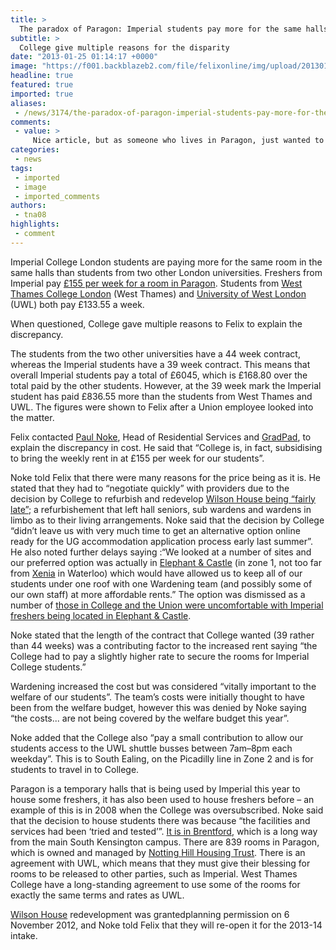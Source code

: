 ```yaml
---
title: >
  The paradox of Paragon: Imperial students pay more for the same halls
subtitle: >
  College give multiple reasons for the disparity
date: "2013-01-25 01:14:17 +0000"
image: "https://f001.backblazeb2.com/file/felixonline/img/upload/201301250107-tna08-halls-drawing.jpg"
headline: true
featured: true
imported: true
aliases:
 - /news/3174/the-paradox-of-paragon-imperial-students-pay-more-for-the-same-halls
comments:
 - value: >
     Nice article, but as someone who lives in Paragon, just wanted to get the facts straight... South Ealing is in fact in Zone 3, not Zone 2, which makes a fair bit of difference in terms of travel costs! ;)
categories:
 - news
tags:
 - imported
 - image
 - imported_comments
authors:
 - tna08
highlights:
 - comment
---
```


Imperial College London students are paying more for the same room in the same halls than students from two other London universities. Freshers from Imperial pay [£155 per week for a room in Paragon](http://www3.imperial.ac.uk/accommodation/prospectivestudents/prospectiveundergraduatestudents/hallsofresidenceug/paragon). Students from [West Thames College London](http://www.west-thames.ac.uk/en/higher-education/accommodation/) (West Thames) and [University of West London](http://www.uwl.ac.uk/students/support_for_students/Accommodation.jsp) (UWL) both pay £133.55 a week.

When questioned, College gave multiple reasons to Felix to explain the discrepancy.

The students from the two other universities have a 44 week contract, whereas the Imperial students have a 39 week contract. This means that overall Imperial students pay a total of £6045, which is £168.80 over the total paid by the other students. However, at the 39 week mark the Imperial student has paid £836.55 more than the students from West Thames and UWL. The figures were shown to Felix after a Union employee looked into the matter.

Felix contacted [Paul Noke](http://www3.imperial.ac.uk/commercialservices/contacts), Head of Residential Services and [GradPad](http://www.gradpadlondon.com/), to explain the discrepancy in cost. He said that “College is, in fact, subsidising to bring the weekly rent in at £155 per week for our students”.

Noke told Felix that there were many reasons for the price being as it is. He stated that they had to “negotiate quickly” with providers due to the decision by College to refurbish and redevelop [Wilson House being “fairly late”](http://felixonline.co.uk/news/2432/wilson-house-not-listed-on-accommodation-website/); a refurbishement that left hall seniors, sub wardens and wardens in limbo as to their living arrangements. Noke said that the decision by College “didn’t leave us with very much time to get an alternative option online ready for the UG accommodation application process early last summer”. He also noted further delays saying :“We looked at a number of sites and our preferred option was actually in [Elephant & Castle](http://en.wikipedia.org/wiki/Elephant_and_Castle) (in zone 1, not too far from [Xenia](http://www3.imperial.ac.uk/accommodation/prospectivestudents/prospectiveundergraduatestudents/hallsofresidenceug/xenia) in Waterloo) which would have allowed us to keep all of our students under one roof with one Wardening team (and possibly some of our own staff) at more affordable rents.” The option was dismissed as a number of [those in College and the Union were uncomfortable with Imperial freshers being located in Elephant & Castle](http://felixonline.co.uk/news/2152/wilson-review-could-lead-to-rehousing/).

Noke stated that the length of the contract that College wanted (39 rather than 44 weeks) was a contributing factor to the increased rent saying “the College had to pay a slightly higher rate to secure the rooms for Imperial College students.”

Wardening increased the cost but was considered “vitally important to the welfare of our students”. The team’s costs were initially thought to have been from the welfare budget, however this was denied by Noke saying “the costs... are not being covered by the welfare budget this year”.

Noke added that the College also “pay a small contribution to allow our students access to the UWL shuttle busses between 7am–8pm each weekday”. This is to South Ealing, on the Picadilly line in Zone 2 and is for students to travel in to College.

Paragon is a temporary halls that is being used by Imperial this year to house some freshers, it has also been used to house freshers before – an example of this is in 2008 when the College was oversubscribed. Noke said that the decision to house students there was because “the facilities and services had been ‘tried and tested’”. [It is in Brentford](http://www.streetmap.co.uk/newmap.srf?x=517207&y=178077&z=0&sv=TW8+9QW&st=2&pc=TW8+9QW&mapp=newmap.srf&searchp=newsearch.srf), which is a long way from the main South Kensington campus. There are 839 rooms in Paragon, which is owned and managed by [Notting Hill Housing Trust](http://www.nottinghillhousing.org.uk/). There is an agreement with UWL, which means that they must give their blessing for rooms to be released to other parties, such as Imperial. West Thames College have a long-standing agreement to use some of the rooms for exactly the same terms and rates as UWL.

[Wilson House](http://en.wikipedia.org/wiki/Wilson_House,_London) redevelopment was grantedplanning permission on 6 November 2012, and Noke told Felix that they will re-open it for the 2013-14 intake.
